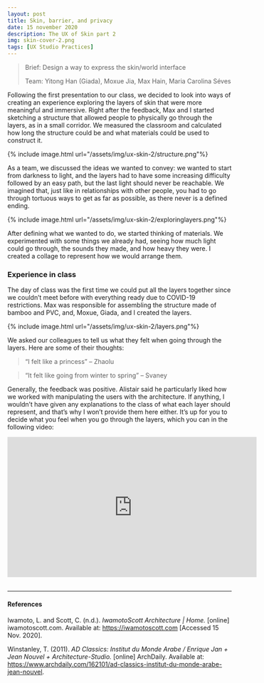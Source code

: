 ```yaml
---
layout: post
title: Skin, barrier, and privacy
date: 15 november 2020
description: The UX of Skin part 2
img: skin-cover-2.png
tags: [UX Studio Practices] 
---
```

> Brief: Design a way to express the skin/world interface
> 
> Team: Yitong Han (Giada), Moxue Jia, Max Hain, Maria Carolina Séves


Following the first presentation to our class, we decided to look into ways of creating an experience exploring the layers of skin that were more meaningful and immersive. Right after the feedback, Max and I started sketching a structure that allowed people to physically go through the layers, as in a small corridor. We measured the classroom and calculated how long the structure could be and what materials could be used to construct it. 

{% include image.html url="/assets/img/ux-skin-2/structure.png"%}

As a team, we discussed the ideas we wanted to convey: we wanted to start from darkness to light, and the layers had to have some increasing difficulty followed by an easy path, but the last light should never be reachable. We imagined that, just like in relationships with other people, you had to go through tortuous ways to get as far as possible, as there never is a defined ending.

{% include image.html url="/assets/img/ux-skin-2/exploringlayers.png"%}

After defining what we wanted to do, we started thinking of materials. We experimented with some things we already had, seeing how much light could go through, the sounds they made, and how heavy they were. I created a collage to represent how we would arrange them. 



### Experience in class

The day of class was the first time we could put all the layers together since we couldn’t meet before with everything ready due to COVID-19 restrictions. Max was responsible for assembling the structure made of bamboo and PVC, and, Moxue, Giada, and I created the layers.

{% include image.html url="/assets/img/ux-skin-2/layers.png"%}

We asked our colleagues to tell us what they felt when going through the layers. Here are some of their thoughts:

> “I felt like a princess” – Zhaolu

> “It felt like going from winter to spring” – Svaney

Generally, the feedback was positive. Alistair said he particularly liked how we worked with manipulating the users with the architecture. If anything, I wouldn’t have given any explanations to the class of what each layer should represent, and that’s why I won’t provide them here either. It’s up for you to decide what you feel when you go through the layers, which you can in the following video:


<iframe width="560" height="315" src="https://www.youtube.com/embed/JnpC0S-uAwE" frameborder="0" allow="accelerometer; autoplay; clipboard-write; encrypted-media; gyroscope; picture-in-picture" allowfullscreen></iframe>


<br>
<br>

***

#### References

Iwamoto, L. and Scott, C. (n.d.). *IwamotoScott Architecture | Home.* [online] iwamotoscott.com. Available at: https://iwamotoscott.com [Accessed 15 Nov. 2020].

Winstanley, T. (2011). *AD Classics: Institut du Monde Arabe / Enrique Jan + Jean Nouvel + Architecture-Studio.* [online] ArchDaily. Available at: https://www.archdaily.com/162101/ad-classics-institut-du-monde-arabe-jean-nouvel.